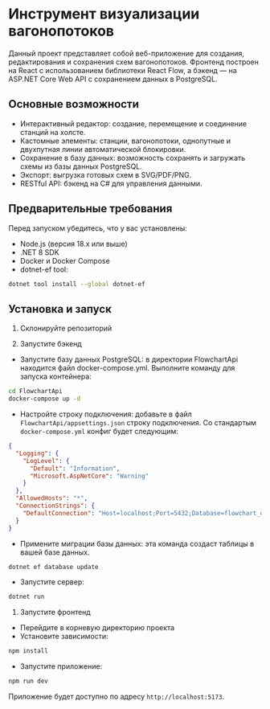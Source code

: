 # Инструмент визуализации вагонопотоков

Данный проект представляет собой веб-приложение для создания, редактирования и сохранения схем вагонопотоков. Фронтенд построен на React с использованием библиотеки React Flow, а бэкенд — на ASP.NET Core Web API с сохранением данных в PostgreSQL.

## Основные возможности

- Интерактивный редактор: создание, перемещение и соединение станций на холсте.
- Кастомные элементы: станции, вагонопотоки, однопутные и двухпутная линии автоматической блокировки.
- Сохранение в базу данных: возможность сохранять и загружать схемы из базы данных PostgreSQL.
- Экспорт: выгрузка готовых схем в SVG/PDF/PNG.
- RESTful API: бэкенд на C# для управления данными.

## Предварительные требования

Перед запуском убедитесь, что у вас установлены:

- Node.js (версия 18.x или выше)
- .NET 8 SDK
- Docker и Docker Compose
- dotnet-ef tool:

```bash
dotnet tool install --global dotnet-ef
```

## Установка и запуск

1. Склонируйте репозиторий

2. Запустите бэкенд

- Запустите базу данных PostgreSQL: в директории FlowchartApi находится файл docker-compose.yml. Выполните команду для запуска контейнера:

```bash
cd FlowchartApi
docker-compose up -d
```

- Настройте строку подключения: добавьте в файл `FlowchartApi/appsettings.json` строку подключения. Со стандартым `docker-compose.yml` конфиг будет следующим:

```json
{
  "Logging": {
    "LogLevel": {
      "Default": "Information",
      "Microsoft.AspNetCore": "Warning"
    }
  },
  "AllowedHosts": "*",
  "ConnectionStrings": {
    "DefaultConnection": "Host=localhost;Port=5432;Database=flowchart_db;Username=flowchart_user;Password=mysecretpassword"
  }
}
```

- Примените миграции базы данных: эта команда создаст таблицы в вашей базе данных.

```bash
dotnet ef database update
```

- Запустите сервер:

```bash
dotnet run
```

1. Запустите фронтенд

- Перейдите в корневую директорию проекта
- Установите зависимости:

```bash
npm install
```

- Запустите приложение:

```bash
npm run dev
```

Приложение будет доступно по адресу `http://localhost:5173`.
